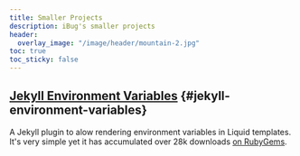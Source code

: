 ```yaml
---
title: Smaller Projects
description: iBug's smaller projects
header:
  overlay_image: "/image/header/mountain-2.jpg"
toc: true
toc_sticky: false
---
```


## [Jekyll Environment Variables](https://github.com/iBug/jekyll-environment-variables) {#jekyll-environment-variables}
A Jekyll plugin to alow rendering environment variables in Liquid templates. It's very simple yet it has accumulated over 28k downloads [on RubyGems](https://rubygems.org/gems/jekyll-environment-variables).

